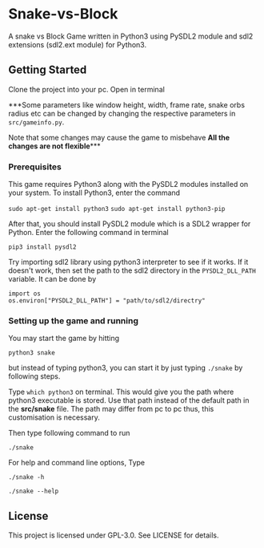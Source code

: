 # Snake-vs-Block

A snake vs Block Game written in Python3 using PySDL2 module and sdl2 extensions (sdl2.ext module) for Python3.

## Getting Started
Clone the project into your pc. Open in terminal

***Some parameters like window height, width, frame rate, snake orbs radius etc can be changed by changing the respective parameters in `src/gameinfo.py`. 

Note that some changes may cause the game to misbehave
__All the changes are not flexible__***

### Prerequisites
This game requires Python3 along with the PySDL2 modules installed on your system. To install Python3, enter the command

`sudo apt-get install python3`
`sudo apt-get install python3-pip`

After that, you should install PySDL2 module which is a SDL2 wrapper for Python. Enter the following command in terminal

`pip3 install pysdl2`

Try importing sdl2 library using python3 interpreter to see if it works. If it doesn't work, then set the path to the sdl2 directory in the `PYSDL2_DLL_PATH` variable. It can be done by

```
import os
os.environ["PYSDL2_DLL_PATH"] = "path/to/sdl2/directry"
```

### Setting up the game and running
You may start the game by hitting

`python3 snake`

but instead of typing python3, you can start it by just typing `./snake` by following steps.

Type `which python3` on terminal.
This would give you the path where python3 executable is stored. Use that path instead of the default path in the __src/snake__ file.
The path may differ from pc to pc thus, this customisation is necessary.

Then type following command to run

`./snake`

For help and command line options, Type 

`./snake -h`

`./snake --help`

## License
This project is licensed under GPL-3.0. See LICENSE for details.
